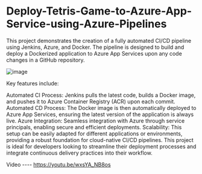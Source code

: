 # Deploy-Tetris-Game-to-Azure-App-Service-using-Azure-Pipelines
This project demonstrates the creation of a fully automated CI/CD pipeline using Jenkins, Azure, and Docker. The pipeline is designed to build and deploy a Dockerized application to Azure App Services upon any code changes in a GitHub repository.




![image](https://github.com/user-attachments/assets/097c63fa-48e2-492f-9016-6cd003a68218)


Key features include:

Automated CI Process: Jenkins pulls the latest code, builds a Docker image, and pushes it to Azure Container Registry (ACR) upon each commit.
Automated CD Process: The Docker image is then automatically deployed to Azure App Services, ensuring the latest version of the application is always live.
Azure Integration: Seamless integration with Azure through service principals, enabling secure and efficient deployments.
Scalability: This setup can be easily adapted for different applications or environments, providing a robust foundation for cloud-native CI/CD pipelines.
This project is ideal for developers looking to streamline their deployment processes and integrate continuous delivery practices into their workflow.



Video ---- https://youtu.be/wxsYA_NB8os
